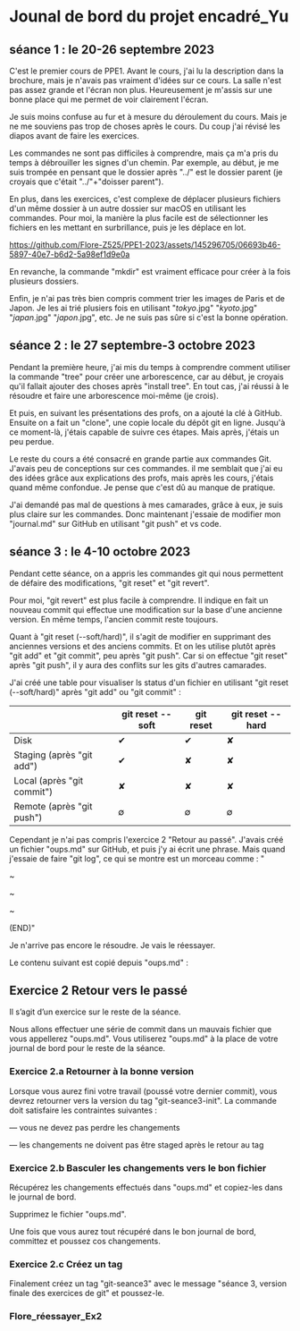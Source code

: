 # Jounal de bord du projet encadré_Yu

## séance 1 : le 20-26 septembre 2023

C'est le premier cours de PPE1. Avant le cours, j'ai lu la description dans la brochure, mais je n'avais pas vraiment d'idées sur ce cours. La salle n'est pas assez grande et l'écran non plus. Heureusement je m'assis sur une bonne place qui me permet de voir clairement l'écran. 

Je suis moins confuse au fur et à mesure du déroulement du cours. Mais je ne me souviens pas trop de choses après le cours. Du coup j'ai révisé les diapos avant de faire les exercices. 
    
Les commandes ne sont pas difficiles à comprendre, mais ça m'a pris du temps à débrouiller les signes d'un chemin. Par exemple, au début, je me suis trompée en pensant que le dossier après "../" est le dossier parent (je croyais que c'était "../"+"doisser parent"). 
    
En plus, dans les exercices, c'est complexe de déplacer plusieurs fichiers d'un même dossier à un autre dossier sur macOS en utilisant les commandes. Pour moi, la manière la plus facile est de sélectionner les fichiers en les mettant en surbrillance, puis je les déplace en lot. 

https://github.com/Flore-Z525/PPE1-2023/assets/145296705/06693b46-5897-40e7-b6d2-5a98ef1d9e0a


En revanche, la commande "mkdir" est vraiment efficace pour créer à la fois plusieurs dossiers. 
    
Enfin, je n'ai pas très bien compris comment trier les images de Paris et de Japon. Je les ai trié plusiers fois en utilisant "*tokyo*.jpg" "*kyoto*.jpg" "*japan*.jpg" "*japon*.jpg", etc. Je ne suis pas sûre si c'est la bonne opération. 
  


## séance 2 : le 27 septembre-3 octobre 2023

Pendant la première heure, j'ai mis du temps à comprendre comment utiliser la commande "tree" pour créer une arborescence, car au début, je croyais qu'il fallait ajouter des choses après "install tree". En tout cas, j'ai réussi à le résoudre et faire une arborescence moi-même (je crois). 

Et puis, en suivant les présentations des profs, on a ajouté la clé à GitHub. Ensuite on a fait un "clone", une copie locale du dépôt git en ligne. Jusqu'à ce moment-là, j'étais capable de suivre ces étapes. Mais après, j'étais un peu perdue. 

Le reste du cours a été consacré en grande partie aux commandes Git. J'avais peu de conceptions sur ces commandes. il me semblait que j'ai eu des idées grâce aux explications des profs, mais après les cours, j'étais quand même confondue. Je pense que c'est dû au manque de pratique. 

J'ai demandé pas mal de questions à mes camarades, grâce à eux, je suis plus claire sur les commandes. Donc maintenant j'essaie de modifier mon "journal.md" sur GitHub en utilisant "git push" et vs code. 



## séance 3 : le 4-10 octobre 2023

Pendant cette séance, on a appris les commandes git qui nous permettent de défaire des modifications, "git reset" et "git revert". 

Pour moi, "git revert" est plus facile à comprendre. Il indique en fait un nouveau commit qui effectue une modification sur la base d'une ancienne version. En même temps, l'ancien commit reste toujours. 

Quant à "git reset (--soft/hard)", il s'agit de modifier en supprimant des anciennes versions et des anciens commits. Et on les utilise plutôt après "git add" et "git commit", peu après "git push". Car si on effectue "git reset" après "git push", il y aura des conflits sur les gits d'autres camarades. 

J'ai créé une table pour visualiser ls status d'un fichier en utilisant "git reset (--soft/hard)" après "git add" ou "git commit" :  

| |git reset --soft|git reset|git reset --hard|
| ------- | ------- | ------- | ------- |
|Disk|✔︎|✔︎|✘|
|Staging (après "git add")|✔︎|✘|✘|
|Local (après "git commit")|✘|✘|✘|
|Remote (après "git push")|∅|∅|∅|

Cependant je n'ai pas compris l'exercice 2 "Retour au passé". J'avais créé un fichier "oups.md" sur GitHub, et puis j'y ai écrit une phrase. Mais quand j'essaie de faire "git log", ce qui se montre est un morceau comme : "

~

~

~

(END)"

Je n'arrive pas encore le résoudre. Je vais le réessayer. 

Le contenu suivant est copié depuis "oups.md" : 

## Exercice 2 Retour vers le passé


Il s’agit d’un exercice sur le reste de la séance.

Nous allons effectuer une série de commit dans un mauvais fichier que vous appellerez "oups.md". Vous utiliserez "oups.md" à la place de votre journal de bord pour le reste de la séance.

### Exercice 2.a Retourner à la bonne version

Lorsque vous aurez fini votre travail (poussé votre dernier commit), vous devrez retourner vers la version du tag "git-seance3-init". La commande doit satisfaire les contraintes suivantes :

— vous ne devez pas perdre les changements

— les changements ne doivent pas être staged après le retour au tag

### Exercice 2.b Basculer les changements vers le bon fichier

Récupérez les changements effectués dans "oups.md" et copiez-les dans le journal de bord.

Supprimez le fichier "oups.md".

Une fois que vous aurez tout récupéré dans le bon journal de bord, committez et poussez cos changements.

### Exercice 2.c Créez un tag

Finalement créez un tag "git-seance3" avec le message "séance 3, version finale des exercices de git" et poussez-le.


### Flore_réessayer_Ex2